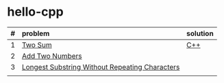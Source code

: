 # hello-cpp
|#| problem  | solution  |
|:---------------|:---------------|:---------------|
|1| [Two Sum](https://leetcode.com/problems/two-sum/description/)|[C++](https://github.com/dingyang027/hello-cpp/blob/master/solutions/cpp/2sum/2sum.cpp)|
|2| [Add Two Numbers](https://leetcode.com/problems/add-two-numbers/description/)||
|3| [Longest Substring Without Repeating Characters](https://leetcode.com/problems/longest-substring-without-repeating-characters/description/)||
||||
